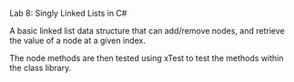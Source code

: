 Lab 8: Singly Linked Lists in C#

A basic linked list data structure that can add/remove nodes, and retrieve the value of a node at a given index.

The node methods are then tested using xTest to test the methods within the class library.
